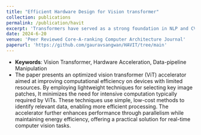 ```yaml
---
title: "Efficient Hardware Design for Vision transformer"
collection: publications
permalink: /publication/havit
excerpt: 'Transformers have served as a strong foundation in NLP and CV domain, but for practical application a dedicated hardware accelerator is required to increase throughput while keeping energy consumption lower than GPU.'
date: 2024-6-20
venue: 'Peer Reviewed Core-A-ranking Computer Architecture Journal'
paperurl: 'https://github.com/gauravsangwan/HAVIT/tree/main'
---
```


<!-- - **DOI**: [https://doi.org/10.1609/aaai.v37i13.26942](https://doi.org/10.1609/aaai.v37i13.26942) -->
- **Keywords**: Vision Transformer, Hardware Acceleration, Data-pipeline Manipulation
- The paper presents an optimized vision transformer (ViT) accelerator aimed at improving computational efficiency on devices with limited resources. By employing lightweight techniques for selecting key image patches, It minimizes the need for intensive computation typically required by ViTs. These techniques use simple, low-cost methods to identify relevant data, enabling more efficient processing. The accelerator further enhances performance through parallelism while maintaining energy efficiency, offering a practical solution for real-time computer vision tasks.
